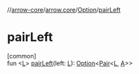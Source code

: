 //[arrow-core](../../../index.md)/[arrow.core](../index.md)/[Option](index.md)/[pairLeft](pair-left.md)

# pairLeft

[common]\
fun &lt;[L](pair-left.md)&gt; [pairLeft](pair-left.md)(left: [L](pair-left.md)): [Option](index.md)&lt;[Pair](https://kotlinlang.org/api/latest/jvm/stdlib/kotlin/-pair/index.html)&lt;[L](pair-left.md), [A](index.md)&gt;&gt;
